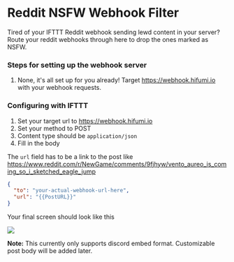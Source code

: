 # Reddit NSFW Webhook Filter

Tired of your IFTTT Reddit webhook sending lewd content in your server? Route your reddit webhooks through here to drop the ones marked as NSFW.

### Steps for setting up the webhook server
1. None, it's all set up for you already! Target https://webhook.hifumi.io with your webhook requests.

### Configuring with IFTTT
1. Set your target url to https://webhook.hifumi.io
2. Set your method to POST
3. Content type should be `application/json`
4. Fill in the body

The `url` field has to be a link to the post like https://www.reddit.com/r/NewGame/comments/9fjhyw/vento_aureo_is_coming_so_i_sketched_eagle_jump
```json
{
  "to": "your-actual-webhook-url-here",
  "url": "{{PostURL}}"
}
```

Your final screen should look like this

![](https://i.love.miki.ai/%F0%9F%98%8B%F0%9F%A4%B2%F0%9F%91%AA%E2%9C%8D%F0%9F%91%84%F0%9F%98%9A.png)

**Note:** This currently only supports discord embed format. Customizable post body will be added later.
